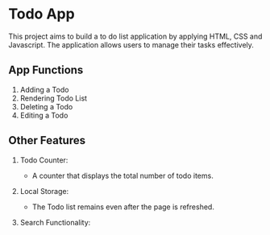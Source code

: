 # Todo App

This project aims to build a to do list application by applying HTML, CSS and Javascript.  The application allows users to manage their tasks effectively.

## App Functions 

1. Adding a Todo
2. Rendering Todo List
3. Deleting a Todo
4. Editing a Todo

## Other Features

1. Todo Counter:
   - A counter that displays the total number of todo items.
     
2. Local Storage:
   - The Todo list remains even after the page is refreshed.

3. Search Functionality:

